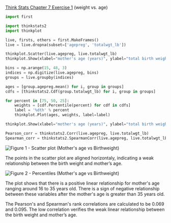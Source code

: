 [Think Stats Chapter 7 Exercise 1](http://greenteapress.com/thinkstats2/html/thinkstats2008.html#toc70) (weight vs. age)

>>

```python
import first

import thinkstats2
import thinkplot

live, firsts, others = first.MakeFrames()
live = live.dropna(subset=['agepreg', 'totalwgt_lb'])

thinkplot.Scatter(live.agepreg, live.totalwgt_lb)
thinkplot.Show(xlabel="mother's age (years)", ylabel="total birth weight (lbs)", legend=False )

bins = np.arange(15, 48, 3)
indices = np.digitize(live.agepreg, bins)
groups = live.groupby(indices)

ages = [group.agepreg.mean() for i, group in groups]
cdfs = [thinkstats2.Cdf(group.totalwgt_lb) for i, group in groups]

for percent in [75, 50, 25]:
    weights = [cdf.Percentile(percent) for cdf in cdfs]
    label = '%dth' % percent
    thinkplot.Plot(ages, weights, label=label)

thinkplot.Show(xlabel="mother's age (years)", ylabel="total birth weight (lbs)")

Pearson_corr = thinkstats2.Corr(live.agepreg, live.totalwgt_lb)
Spearman_corr = thinkstats2.SpearmanCorr(live.agepreg, live.totalwgt_lb)
```

![Figure 1 - Scatter plot (Mother's age vs Birthweight)](https://github.com/wfl/dsp/tree/master/statistics/plots/p7e1_scatter.png)

The points in the scatter plot are aligned horizontaly, indicating a weak relationship between the birth weight and mother’s age.

![Figure 2 - Percentiles (Mother's age vs Birthweight)](https://github.com/wfl/dsp/tree/master/statistics/plots/p7e1_percentile.png)

The plot shows that there is a positive linear relationship for mother's age ranging around 16 to 35 years old. There is a sign of negative relationship between these variables after the mother's age is greater than 35 years old. 

The Pearson's and Spearman's rank correlations are calculated to be 0.069 and 0.095. The low correlation verifies the weak linear relationship between the birth weight and mother’s age.